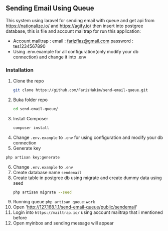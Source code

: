 ## Sending Email Using Queue

This system using laravel for sending email with queue and get api from https://nationalize.io/ and https://agify.io/ then insert into postgree database, this is file and account mailtrap for run this application:

-   Account mailtrap :
    email : farizflaz@gmail.com
    password : tes1234567890
-   Using .env.example for all configuration(only modify your db connection) and change it into .env

### Installation

1. Clone the repo
    ```sh
    git clone https://github.com/FarisHakim/send-email-queue.git
    ```
2. Buka folder repo
    ```sh
    cd send-email-queue/
    ```
3. Install Composer
    ```sh
    composer install
    ```
4. Change `.env.example` to `.env` for using configuration and modify your db connection
5. Generate key

```sh
php artisan key:generate
```

6. Change `.env.example` to `.env`
7. Create database name `sendemail`
8. Create table in postgree db using migrate and create dummy data using seed
    ```sh
    php artisan migrate --seed
    ```
9. Running queue `php artisan queue:work`
10. Open 'http://127.168.1.1/send-email-queue/public/sendemail'
11. Login into `https://mailtrap.io/` using account mailtrap that i mentioned before
12. Open myinbox and sending message will appear
